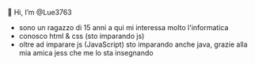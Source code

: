 👋 Hi, I’m @Lue3763
- sono un ragazzo di 15 anni a qui mi interessa molto l'informatica
- conosco html & css (sto imparando js)
- oltre ad imparare js (JavaScript) sto imparando anche java, grazie alla mia amica jess che me lo sta insegnando
